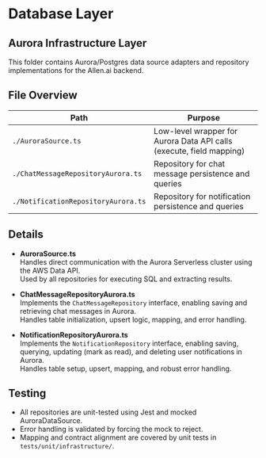 # Database Layer 

## Aurora Infrastructure Layer

This folder contains Aurora/Postgres data source adapters and repository implementations for the Allen.ai backend.

## File Overview

| Path                                                                 | Purpose                                                             |
|---------------------------------------------------------------------|---------------------------------------------------------------------|
| `./AuroraSource.ts`                                                 | Low-level wrapper for Aurora Data API calls (execute, field mapping) |
| `./ChatMessageRepositoryAurora.ts`                                  | Repository for chat message persistence and queries                  |
| `./NotificationRepositoryAurora.ts`                                 | Repository for notification persistence and queries                  |

## Details

- **AuroraSource.ts**  
  Handles direct communication with the Aurora Serverless cluster using the AWS Data API.  
  Used by all repositories for executing SQL and extracting results.

- **ChatMessageRepositoryAurora.ts**  
  Implements the `ChatMessageRepository` interface, enabling saving and retrieving chat messages in Aurora.  
  Handles table initialization, upsert logic, mapping, and error handling.

- **NotificationRepositoryAurora.ts**  
  Implements the `NotificationRepository` interface, enabling saving, querying, updating (mark as read), and deleting user notifications in Aurora.  
  Handles table setup, upsert, mapping, and robust error handling.

## Testing

- All repositories are unit-tested using Jest and mocked AuroraDataSource.
- Error handling is validated by forcing the mock to reject.
- Mapping and contract alignment are covered by unit tests in `tests/unit/infrastructure/`.
